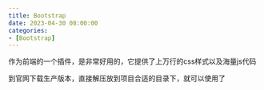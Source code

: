 ```yaml
---
title: Bootstrap
date: 2023-04-30 08:00:00
categories: 
- [Bootstrap]
---
```




作为前端的一个插件，是非常好用的，它提供了上万行的css样式以及海量js代码

到官网下载生产版本，直接解压放到项目合适的目录下，就可以使用了